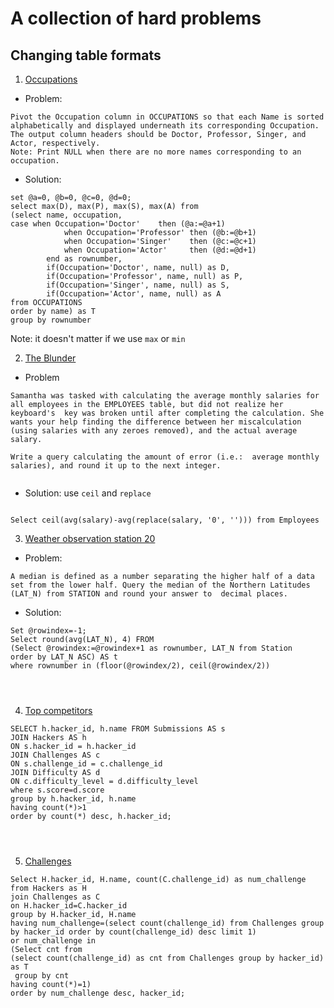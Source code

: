 # A collection of hard problems 

## Changing table formats

1. [Occupations](https://www.hackerrank.com/challenges/occupations/problem)

- Problem: 

```
Pivot the Occupation column in OCCUPATIONS so that each Name is sorted alphabetically and displayed underneath its corresponding Occupation. 
The output column headers should be Doctor, Professor, Singer, and Actor, respectively.
Note: Print NULL when there are no more names corresponding to an occupation.
```


- Solution: 

```
set @a=0, @b=0, @c=0, @d=0;
select max(D), max(P), max(S), max(A) from 
(select name, occupation, 
case when Occupation='Doctor'    then (@a:=@a+1)
            when Occupation='Professor' then (@b:=@b+1)
            when Occupation='Singer'    then (@c:=@c+1)
            when Occupation='Actor'     then (@d:=@d+1)     
        end as rownumber,
        if(Occupation='Doctor', name, null) as D,
        if(Occupation='Professor', name, null) as P,
        if(Occupation='Singer', name, null) as S,
        if(Occupation='Actor', name, null) as A
from OCCUPATIONS
order by name) as T
group by rownumber

```

Note: it doesn't matter if we use ```max``` or ```min``` 


2. [The Blunder](https://www.hackerrank.com/challenges/the-blunder/problem)

- Problem

```
Samantha was tasked with calculating the average monthly salaries for all employees in the EMPLOYEES table, but did not realize her keyboard's  key was broken until after completing the calculation. She wants your help finding the difference between her miscalculation (using salaries with any zeroes removed), and the actual average salary.

Write a query calculating the amount of error (i.e.:  average monthly salaries), and round it up to the next integer.


```

- Solution: use ```ceil``` and ```replace```

```

Select ceil(avg(salary)-avg(replace(salary, '0', ''))) from Employees 
```



3. [Weather observation station 20](https://www.hackerrank.com/challenges/weather-observation-station-20/problem?h_r=next-challenge&h_v=zen&h_r=next-challenge&h_v=zen&h_r=next-challenge&h_v=zen&h_r=next-challenge&h_v=zen)

- Problem: 
```
A median is defined as a number separating the higher half of a data set from the lower half. Query the median of the Northern Latitudes (LAT_N) from STATION and round your answer to  decimal places.
```

- Solution:
```
Set @rowindex=-1;
Select round(avg(LAT_N), 4) FROM 
(Select @rowindex:=@rowindex+1 as rownumber, LAT_N from Station
order by LAT_N ASC) AS t
where rownumber in (floor(@rowindex/2), ceil(@rowindex/2))




```


4. [Top competitors](https://www.hackerrank.com/challenges/full-score/problem)

```
SELECT h.hacker_id, h.name FROM Submissions AS s 
JOIN Hackers AS h 
ON s.hacker_id = h.hacker_id
JOIN Challenges AS c 
ON s.challenge_id = c.challenge_id
JOIN Difficulty AS d 
ON c.difficulty_level = d.difficulty_level
where s.score=d.score 
group by h.hacker_id, h.name 
having count(*)>1 
order by count(*) desc, h.hacker_id;




```


5. [Challenges](https://www.hackerrank.com/challenges/challenges/problem?h_r=next-challenge&h_v=zen&h_r=next-challenge&h_v=)

```
Select H.hacker_id, H.name, count(C.challenge_id) as num_challenge from Hackers as H
join Challenges as C
on H.hacker_id=C.hacker_id
group by H.hacker_id, H.name
having num_challenge=(select count(challenge_id) from Challenges group by hacker_id order by count(challenge_id) desc limit 1)
or num_challenge in 
(Select cnt from 
(select count(challenge_id) as cnt from Challenges group by hacker_id) as T
 group by cnt
having count(*)=1)
order by num_challenge desc, hacker_id; 


```











